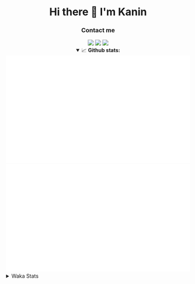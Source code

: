 <div align="center">
 <h1>Hi there 👋 I'm Kanin</h1>
 <h3>Contact me</h3>
 <a href="mailto:im@kanin.dev"><img src="https://img.shields.io/badge/gmail-%23D14836.svg?&style=for-the-badge&logo=gmail&logoColor=white"/></a>
 <a href="https://twitter.com/KaninTwt"><img src="https://img.shields.io/badge/twitter-%231DA1F2.svg?&style=for-the-badge&logo=twitter&logoColor=white"/></a>
 <a href="https://www.linkedin.com/in/KaninDev"><img src="https://img.shields.io/badge/linkedin-%230077B5.svg?&style=for-the-badge&logo=linkedin&logoColor=white"/></a>
<details open>
  <summary>📈 <b>Github stats:</b></summary>
  <img src="https://github.com/Kanin/Kanin/blob/master/scripts/GitHubStats/generated/overview.svg"/>
  <img src="https://github.com/Kanin/Kanin/blob/master/scripts/GitHubStats/generated/languages.svg"/>
</details>
</div>

<details>
 <summary>Waka Stats</summary>

<!--START_SECTION:waka-->
![Code Time](http://img.shields.io/badge/Code%20Time-2%2C132%20hrs%206%20mins-blue)

![Profile Views](http://img.shields.io/badge/Profile%20Views-1-blue)

![Lines of code](https://img.shields.io/badge/From%20Hello%20World%20I%27ve%20Written-777.6%20thousand%20lines%20of%20code-blue)

**🐱 My GitHub Data** 

> 📦 103.5 kB Used in GitHub's Storage 
 > 
> 🏆 526 Contributions in the Year 2023
 > 
> 🚫 Not Opted to Hire
 > 
> 📜 23 Public Repositories 
 > 
> 🔑 11 Private Repositories 
 > 
**I'm an Early 🐤** 

```text
🌞 Morning                2219 commits        ██████░░░░░░░░░░░░░░░░░░░   25.69 % 
🌆 Daytime                2714 commits        ████████░░░░░░░░░░░░░░░░░   31.42 % 
🌃 Evening                2529 commits        ███████░░░░░░░░░░░░░░░░░░   29.27 % 
🌙 Night                  1177 commits        ███░░░░░░░░░░░░░░░░░░░░░░   13.62 % 
```
📅 **I'm Most Productive on Monday** 

```text
Monday                   1665 commits        █████░░░░░░░░░░░░░░░░░░░░   19.27 % 
Tuesday                  1198 commits        ███░░░░░░░░░░░░░░░░░░░░░░   13.87 % 
Wednesday                823 commits         ██░░░░░░░░░░░░░░░░░░░░░░░   09.53 % 
Thursday                 1325 commits        ████░░░░░░░░░░░░░░░░░░░░░   15.34 % 
Friday                   1465 commits        ████░░░░░░░░░░░░░░░░░░░░░   16.96 % 
Saturday                 823 commits         ██░░░░░░░░░░░░░░░░░░░░░░░   09.53 % 
Sunday                   1340 commits        ████░░░░░░░░░░░░░░░░░░░░░   15.51 % 
```


📊 **This Week I Spent My Time On** 

```text
🕑︎ Time Zone: America/New_York

💬 Programming Languages: 
Python                   44 mins             █████████████████████████   99.97 % 
.env file                0 secs              ░░░░░░░░░░░░░░░░░░░░░░░░░   00.03 % 

🔥 Editors: 
PyCharm                  44 mins             █████████████████████████   100.00 % 

🐱‍💻 Projects: 
Community-Bot            26 mins             ███████████████░░░░░░░░░░   59.05 % 
VoiceSphere              18 mins             ██████████░░░░░░░░░░░░░░░   40.80 % 
OhioBot                  0 secs              ░░░░░░░░░░░░░░░░░░░░░░░░░   00.15 % 

💻 Operating System: 
Windows                  44 mins             █████████████████████████   100.00 % 
```

**I Mostly Code in Python** 

```text
Python                   28 repos            ███████████████░░░░░░░░░░   58.33 % 
Java                     7 repos             ████░░░░░░░░░░░░░░░░░░░░░   14.58 % 
JavaScript               5 repos             ███░░░░░░░░░░░░░░░░░░░░░░   10.42 % 
Kotlin                   2 repos             █░░░░░░░░░░░░░░░░░░░░░░░░   04.17 % 
HTML                     2 repos             █░░░░░░░░░░░░░░░░░░░░░░░░   04.17 % 
```



**Timeline**

![Lines of Code chart](https://raw.githubusercontent.com/Kanin/Kanin/master/assets/bar_graph.png)


 Last Updated on 28/10/2023 20:34:11 UTC
<!--END_SECTION:waka-->
</details>

